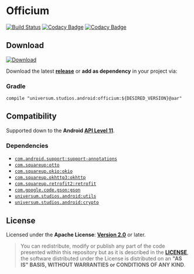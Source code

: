 Officium
===============

[![Build Status](https://travis-ci.org/universum-studios/android_officium.svg?branch=master)](https://travis-ci.org/universum-studios/android_officium)
[![Codacy Badge](https://api.codacy.com/project/badge/Grade/b46e219849d04733ab3cb29beeb0cfaf)](https://www.codacy.com/app/universum-studios/android_officium?utm_source=github.com&amp;utm_medium=referral&amp;utm_content=universum-studios/android_officium&amp;utm_campaign=Badge_Grade)
[![Codacy Badge](https://api.codacy.com/project/badge/Coverage/b46e219849d04733ab3cb29beeb0cfaf)](https://www.codacy.com/app/universum-studios/android_officium?utm_source=github.com&utm_medium=referral&utm_content=universum-studios/android_officium&utm_campaign=Badge_Coverage)

## Download ##
[![Download](https://api.bintray.com/packages/universum-studios/android/universum.studios.android%3Aofficium/images/download.svg)](https://bintray.com/universum-studios/android/universum.studios.android%3Aofficium/_latestVersion)

Download the latest **[release](https://github.com/universum-studios/android_officium/releases "Latest Releases page")** or **add as dependency** in your project via:

### Gradle ###

    compile "universum.studios.android:officium:${DESIRED_VERSION}@aar"

## Compatibility ##

Supported down to the **Android [API Level 11](http://developer.android.com/about/versions/android-3.0.html "See API highlights")**.

### Dependencies ###

- [`com.android.support:support-annotations`](https://developer.android.com/topic/libraries/support-library/packages.html#annotations)
- [`com.squareup:otto`](http://square.github.io/otto/)
- [`com.squareup.okio:okio`](https://github.com/square/okio)
- [`com.squareup.okhttp3:okhttp`](http://square.github.io/okhttp/)
- [`com.squareup.retrofit2:retrofit`](http://square.github.io/retrofit/)
- [`com.google.code.gson:gson`](https://github.com/google/gson)
- [`universum.studios.android:utils`](https://github.com/universum-studios/android_utils)
- [`universum.studios.android:crypto`](https://github.com/universum-studios/android_crypto)

## License ##

Licensed under the **Apache License**: **[Version 2.0](http://www.apache.org/licenses/LICENSE-2.0)** or later.

> You can redistribute, modify or publish any part of the code presented within this repository but as it is described in the [**LICENSE**](https://github.com/universum-studios/android_officium/blob/master/LICENSE.md), the software distributed under the License is distributed on an **"AS IS" BASIS, WITHOUT WARRANTIES or CONDITIONS OF ANY KIND**.
